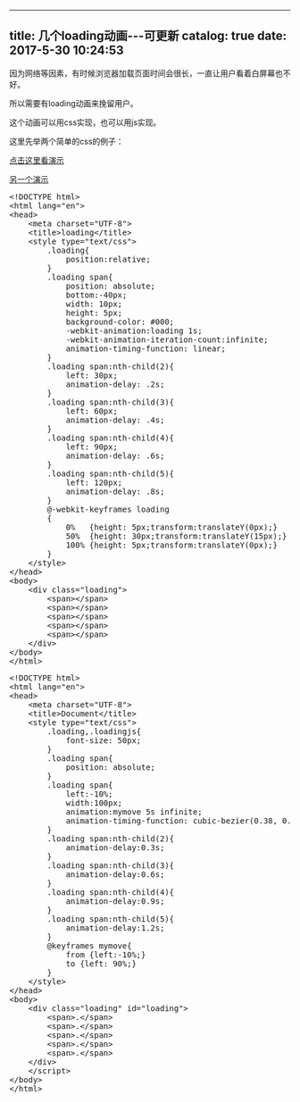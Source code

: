 
---
title: 几个loading动画---可更新
catalog: true
date: 2017-5-30 10:24:53
---

因为网络等因素，有时候浏览器加载页面时间会很长，一直让用户看着白屏幕也不好。

所以需要有loading动画来挽留用户。<!--more-->

这个动画可以用css实现，也可以用js实现。

这里先举两个简单的css的例子：

<a href="https://ganjiacheng.cn/blogdemo/loading.html">点击这里看演示</a>

<a href="https://ganjiacheng.cn/blogdemo/loading1.html">另一个演示</a>
<pre>&lt;!DOCTYPE html&gt;
&lt;html lang="en"&gt;
&lt;head&gt;
    &lt;meta charset="UTF-8"&gt;
    &lt;title&gt;loading&lt;/title&gt;
    &lt;style type="text/css"&gt;
        .loading{
            position:relative;
        }
        .loading span{
            position: absolute;
            bottom:-40px;
            width: 10px;
            height: 5px;
            background-color: #000;
            -webkit-animation:loading 1s;
            -webkit-animation-iteration-count:infinite;
            animation-timing-function: linear;
        }
        .loading span:nth-child(2){
            left: 30px;
            animation-delay: .2s;
        }
        .loading span:nth-child(3){
            left: 60px;
            animation-delay: .4s;
        }
        .loading span:nth-child(4){
            left: 90px;
            animation-delay: .6s;
        }
        .loading span:nth-child(5){
            left: 120px;
            animation-delay: .8s;
        }
        @-webkit-keyframes loading
        {
            0%   {height: 5px;transform:translateY(0px);}
            50%  {height: 30px;transform:translateY(15px);}
            100% {height: 5px;transform:translateY(0px);}
        }
    &lt;/style&gt;
&lt;/head&gt;
&lt;body&gt;
    &lt;div class="loading"&gt;
        &lt;span&gt;&lt;/span&gt;
        &lt;span&gt;&lt;/span&gt;
        &lt;span&gt;&lt;/span&gt;
        &lt;span&gt;&lt;/span&gt;
        &lt;span&gt;&lt;/span&gt;
    &lt;/div&gt;
&lt;/body&gt;
&lt;/html&gt;</pre>
<pre>&lt;!DOCTYPE html&gt;
&lt;html lang="en"&gt;
&lt;head&gt;
    &lt;meta charset="UTF-8"&gt;
    &lt;title&gt;Document&lt;/title&gt;
    &lt;style type="text/css"&gt;
        .loading,.loadingjs{
            font-size: 50px;
        }
        .loading span{
            position: absolute;
        }
        .loading span{
            left:-10%;
            width:100px;
            animation:mymove 5s infinite;
            animation-timing-function: cubic-bezier(0.38, 0.99, 0.45, 0.13);
        }
        .loading span:nth-child(2){
            animation-delay:0.3s;
        }
        .loading span:nth-child(3){
            animation-delay:0.6s;
        }
        .loading span:nth-child(4){
            animation-delay:0.9s;
        }
        .loading span:nth-child(5){
            animation-delay:1.2s;
        }
        @keyframes mymove{
            from {left:-10%;}
            to {left: 90%;}
        }
    &lt;/style&gt;
&lt;/head&gt;
&lt;body&gt;
    &lt;div class="loading" id="loading"&gt;
        &lt;span&gt;.&lt;/span&gt;
        &lt;span&gt;.&lt;/span&gt;
        &lt;span&gt;.&lt;/span&gt;
        &lt;span&gt;.&lt;/span&gt;
        &lt;span&gt;.&lt;/span&gt;
    &lt;/div&gt;
    &lt;/script&gt;
&lt;/body&gt;
&lt;/html&gt;</pre>
